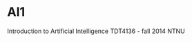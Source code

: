 AI1
=======================================

Introduction to Artificial Intelligence TDT4136 - fall 2014 NTNU
